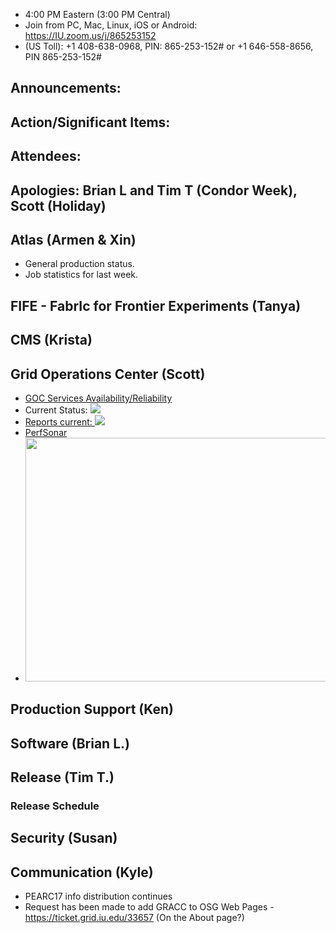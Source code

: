    * 4:00 PM Eastern (3:00 PM Central)
   * Join from PC, Mac, Linux, iOS or Android: https://IU.zoom.us/j/865253152
   * (US Toll): +1 408-638-0968, PIN: 865-253-152# or +1 646-558-8656, PIN 865-253-152#

## Announcements: 

## Action/Significant Items: 

## Attendees: 

## Apologies: Brian L and Tim T (Condor Week), Scott (Holiday)

## Atlas (Armen & Xin)
   * General production status. 
   * Job statistics for last week.


## FIFE - FabrIc for Frontier Experiments (Tanya)

## CMS (Krista)

## Grid Operations Center (Scott)
   * [GOC Services Availability/Reliability](http://tinyurl.com/pre26vw)
   * Current Status: [<img src="http://monitor.grid.iu.edu/availability/production_status.png">](http://monitor.grid.iu.edu/availability/production.html)
   * <a href="http://reports.grid.iu.edu/reports/">Reports current: <img src="http://steige.grid.iu.edu/steige/status_reports.png"></a>
   * [PerfSonar](http://maddash.aglt2.org/maddash-webui/index.cgi?dashboard=OSG\%20Grid\%20Operations\%20Center\%20Test\%20Mesh\%20Config)
   * <img src="http://osg-flock.grid.iu.edu/monitoring/condor/condor_7day.png" width='630' height='390'  /><br>

## Production Support (Ken)

## Software (Brian L.)


## Release (Tim T.)
### Release Schedule

## Security (Susan)

## Communication (Kyle)
   * PEARC17 info distribution continues
   * Request has been made to add GRACC to OSG Web Pages - https://ticket.grid.iu.edu/33657 (On the About page?)
